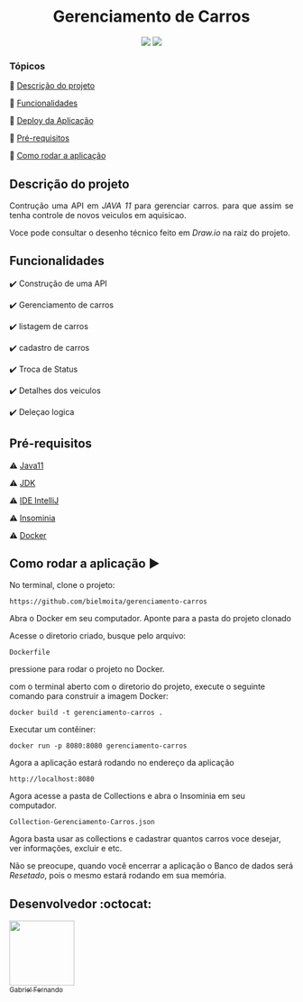 <h1 align="center">
 Gerenciamento de Carros
</h1>
<p align="center">
<img src="https://img.shields.io/badge/Java11-red"> <img src="https://img.shields.io/badge/SpringBoot-blue">
</p>

### Tópicos
:small_blue_diamond: [Descrição do projeto](#descrição-do-projeto)

:small_blue_diamond: [Funcionalidades](#funcionalidades)

:small_blue_diamond: [Deploy da Aplicação](#deploy-da-aplicação-dash)

:small_blue_diamond: [Pré-requisitos](#pré-requisitos)

:small_blue_diamond: [Como rodar a aplicação](#como-rodar-a-aplicação-arrow_forward)

## Descrição do projeto
<p align="justify">
Contrução uma API em <i>JAVA 11</i> para gerenciar carros. para que assim se tenha controle de novos veiculos em aquisicao.
</p>
<p align="justify">
Voce pode consultar o desenho técnico feito em <i>Draw.io</i> na raiz do projeto.
</p>

## Funcionalidades

:heavy_check_mark: Construção de uma API

:heavy_check_mark: Gerenciamento de carros

:heavy_check_mark: listagem de carros

:heavy_check_mark: cadastro de carros

:heavy_check_mark: Troca de Status

:heavy_check_mark: Detalhes dos veiculos

:heavy_check_mark: Deleçao logica

## Pré-requisitos

:warning: [Java11](https://www.oracle.com/br/java/technologies/javase/jdk11-archive-downloads.html)

:warning: [JDK](https://jdk.java.net/11/)

:warning: [IDE IntelliJ](https://www.jetbrains.com/idea/download/)

:warning: [Insominia](https://insomnia.rest/download)

:warning: [Docker](https://www.docker.com/products/docker-desktop/)


## Como rodar a aplicação :arrow_forward:

No terminal, clone o projeto:

```
https://github.com/bielmoita/gerenciamento-carros
```

Abra o Docker em seu computador.
Aponte para a pasta do projeto clonado

Acesse o diretorio criado, busque pelo arquivo:
```
Dockerfile
```
pressione para rodar o projeto no Docker.

com o terminal aberto com o diretorio do projeto, execute o seguinte comando para construir a imagem Docker:
```
docker build -t gerenciamento-carros .
```
Executar um contêiner:
```
docker run -p 8080:8080 gerenciamento-carros
```

Agora a aplicação estará rodando no endereço da aplicação
```
http://localhost:8080
```

Agora acesse a pasta de Collections e abra o Insominia em seu computador.
```
Collection-Gerenciamento-Carros.json
```

Agora basta usar as collections e cadastrar quantos carros voce desejar, ver informações, excluir e etc.


Não se preocupe, quando você encerrar a aplicação o Banco de dados será <i>Resetado</i>, pois o mesmo estará rodando em sua memória.

## Desenvolvedor :octocat:
[<img src="https://avatars2.githubusercontent.com/u/49874403?s=400&u=732c2387f6b14597528e693927cd5af874c144d4&v=4" width=115><br><sub>Gabriel Fernando</sub>](https://www.linkedin.com/in/gabriel-fernando-mcsilva/) 